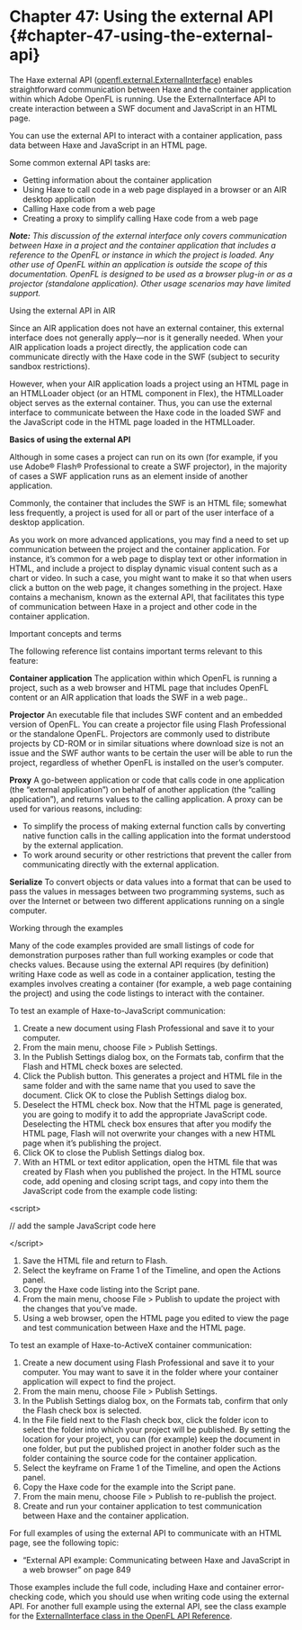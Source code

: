 # Chapter 47: Using the external API {#chapter-47-using-the-external-api}

The Haxe external API ([openfl.external.ExternalInterface](https://api.openfl.org/openfl/external/ExternalInterface.html)) enables straightforward communication between Haxe and the container application within which Adobe OpenFL is running. Use the ExternalInterface API to create interaction between a SWF document and JavaScript in an HTML page.

You can use the external API to interact with a container application, pass data between Haxe and JavaScript in an HTML page.

Some common external API tasks are:

*   Getting information about the container application
*   Using Haxe to call code in a web page displayed in a browser or an AIR desktop application
*   Calling Haxe code from a web page
*   Creating a proxy to simplify calling Haxe code from a web page

**_Note:_** _This discussion of the external interface only covers communication between Haxe in a project and the container application that includes a reference to the OpenFL or instance in which the project is loaded. Any other use of OpenFL within an application is outside the scope of this documentation. OpenFL is designed to be used as a browser plug-in or as a projector (standalone application). Other usage scenarios may have limited support._

Using the external API in AIR

Since an AIR application does not have an external container, this external interface does not generally apply—nor is it generally needed. When your AIR application loads a project directly, the application code can communicate directly with the Haxe code in the SWF (subject to security sandbox restrictions).

However, when your AIR application loads a project using an HTML page in an HTMLLoader object (or an HTML component in Flex), the HTMLLoader object serves as the external container. Thus, you can use the external interface to communicate between the Haxe code in the loaded SWF and the JavaScript code in the HTML page loaded in the HTMLLoader.

**Basics of using the external API**

Although in some cases a project can run on its own (for example, if you use Adobe® Flash® Professional to create a SWF projector), in the majority of cases a SWF application runs as an element inside of another application.

Commonly, the container that includes the SWF is an HTML file; somewhat less frequently, a project is used for all or part of the user interface of a desktop application.

As you work on more advanced applications, you may find a need to set up communication between the project and the container application. For instance, it’s common for a web page to display text or other information in HTML, and include a project to display dynamic visual content such as a chart or video. In such a case, you might want to make it so that when users click a button on the web page, it changes something in the project. Haxe contains a mechanism, known as the external API, that facilitates this type of communication between Haxe in a project and other code in the container application.

Important concepts and terms

The following reference list contains important terms relevant to this feature:

**Container application** The application within which OpenFL is running a project, such as a web browser and HTML page that includes OpenFL content or an AIR application that loads the SWF in a web page..

**Projector** An executable file that includes SWF content and an embedded version of OpenFL. You can create a projector file using Flash Professional or the standalone OpenFL. Projectors are commonly used to distribute projects by CD-ROM or in similar situations where download size is not an issue and the SWF author wants to be certain the user will be able to run the project, regardless of whether OpenFL is installed on the user’s computer.

**Proxy** A go-between application or code that calls code in one application (the “external application”) on behalf of another application (the “calling application”), and returns values to the calling application. A proxy can be used for various reasons, including:

*   To simplify the process of making external function calls by converting native function calls in the calling application into the format understood by the external application.
*   To work around security or other restrictions that prevent the caller from communicating directly with the external application.

**Serialize** To convert objects or data values into a format that can be used to pass the values in messages between two programming systems, such as over the Internet or between two different applications running on a single computer.

Working through the examples

Many of the code examples provided are small listings of code for demonstration purposes rather than full working examples or code that checks values. Because using the external API requires (by definition) writing Haxe code as well as code in a container application, testing the examples involves creating a container (for example, a web page containing the project) and using the code listings to interact with the container.

To test an example of Haxe-to-JavaScript communication:

1.  Create a new document using Flash Professional and save it to your computer.
2.  From the main menu, choose File &gt; Publish Settings.
3.  In the Publish Settings dialog box, on the Formats tab, confirm that the Flash and HTML check boxes are selected.
4.  Click the Publish button. This generates a project and HTML file in the same folder and with the same name that you used to save the document. Click OK to close the Publish Settings dialog box.
5.  Deselect the HTML check box. Now that the HTML page is generated, you are going to modify it to add the appropriate JavaScript code. Deselecting the HTML check box ensures that after you modify the HTML page, Flash will not overwrite your changes with a new HTML page when it’s publishing the project.
6.  Click OK to close the Publish Settings dialog box.
7.  With an HTML or text editor application, open the HTML file that was created by Flash when you published the project. In the HTML source code, add opening and closing script tags, and copy into them the JavaScript code from the example code listing:

&lt;script&gt;

// add the sample JavaScript code here

&lt;/script&gt;

1.  Save the HTML file and return to Flash.
2.  Select the keyframe on Frame 1 of the Timeline, and open the Actions panel.
3.  Copy the Haxe code listing into the Script pane.
4.  From the main menu, choose File &gt; Publish to update the project with the changes that you’ve made.
5.  Using a web browser, open the HTML page you edited to view the page and test communication between Haxe and the HTML page.

To test an example of Haxe-to-ActiveX container communication:

1.  Create a new document using Flash Professional and save it to your computer. You may want to save it in the folder where your container application will expect to find the project.
2.  From the main menu, choose File &gt; Publish Settings.
3.  In the Publish Settings dialog box, on the Formats tab, confirm that only the Flash check box is selected.
4.  In the File field next to the Flash check box, click the folder icon to select the folder into which your project will be published. By setting the location for your project, you can (for example) keep the document in one folder, but put the published project in another folder such as the folder containing the source code for the container application.
5.  Select the keyframe on Frame 1 of the Timeline, and open the Actions panel.
6.  Copy the Haxe code for the example into the Script pane.
7.  From the main menu, choose File &gt; Publish to re-publish the project.
8.  Create and run your container application to test communication between Haxe and the container application.

For full examples of using the external API to communicate with an HTML page, see the following topic:

*   “External API example: Communicating between Haxe and JavaScript in a web browser” on page 849

Those examples include the full code, including Haxe and container error-checking code, which you should use when writing code using the external API. For another full example using the external API, see the class example for the [ExternalInterface class in the OpenFL API Reference](https://api.openfl.org/openfl/external/ExternalInterface.html).